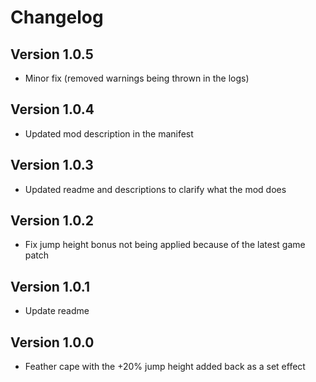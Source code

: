 # Changelog

## Version 1.0.5
* Minor fix (removed warnings being thrown in the logs)

## Version 1.0.4
* Updated mod description in the manifest

## Version 1.0.3
* Updated readme and descriptions to clarify what the mod does

## Version 1.0.2
* Fix jump height bonus not being applied because of the latest game patch

## Version 1.0.1
* Update readme

## Version 1.0.0
* Feather cape with the +20% jump height added back as a set effect